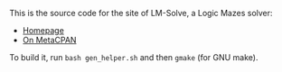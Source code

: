 This is the source code for the site of LM-Solve, a Logic Mazes solver:

- [Homepage](https://www.shlomifish.org/lm-solve/)
- [On MetaCPAN](https://metacpan.org/release/Games-LMSolve)

To build it, run <code>bash gen_helper.sh</code> and then <code>gmake</code>
(for GNU make).
